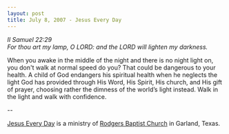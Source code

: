 ```yaml
---
layout: post
title: July 8, 2007 - Jesus Every Day
---
```


_II Samuel 22:29  
For thou art my lamp, O LORD: and the LORD will lighten my
darkness._

When you awake in the middle of the night and there is no night
light on, you don't walk at normal speed do you? That could be
dangerous to your health. A child of God endangers his spiritual
health when he neglects the light God has provided through His Word,
His Spirit, His church, and His gift of prayer, choosing rather the
dimness of the world&rsquo;s light instead. Walk in the light and
walk with confidence.

 --

<a href=http://jesuseveryday.net>Jesus Every Day</a> is a ministry of <a href=http://rodgersbaptist.net>Rodgers Baptist Church</a> in Garland, Texas.
